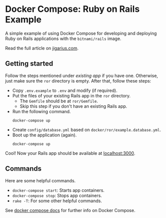 # Docker Compose: Ruby on Rails Example

A simple example of using Docker Compose for developing and deploying
Ruby on Rails applications with the `bitnami/rails` image.

Read the full article on [jigarius.com](https://jigarius.com/).

## Getting started

Follow the steps mentioned under _existing app_ if you have one. Otherwise,
just make sure the `ror` directory is empty. After that, follow these steps:

  * Copy `.env.example` to `.env` and modify (if required).
  * Put the files of your existing Rails app in the `ror` directory.
    * The `Gemfile` should be at `ror/Gemfile`.
    * Skip this step if you don't have an existing Rails app.
  * Run the following command.
    ```
    docker-compose up
    ```
  * Create `config/database.yml` based on `docker/ror/example.database.yml`.
  * Boot up the application (again).
    ```
    docker-compose up
    ```

Cool! Now your Rails app should be available at
[localhost:3000](http://localhost:3000).

## Commands

Here are some helpful commands.

  * `docker-compose start`: Starts app containers.
  * `docker-compose stop`: Stops app containers.
  * `rake -T`: For some other helpful commands.

See [docker compose docs](https://docs.docker.com/compose/) for further info on
Docker Compose.
